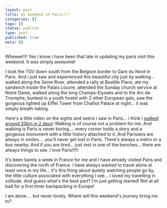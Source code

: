 ```yaml
---
layout: post
title: my weekend in Paris!!!
categories: []
tags: []
status: publish
type: post
published: true
meta: {}
---
```

Wheeee!!!! Yes i know i have been that late in updating my paris visit this weekend. It was simply awesome!

I took the TGV down south from the Belgium border to Gare du Nord in Paris. And i just saw and experienced this beautiful city just by walking... walked along the Seine River, attended a rally at Bastille Place, ate my sandwich inside the Palais Louvre, attended the Sunday church service at Notre Dame, walked along the long Champs-Elysees and to the Arc de Triomphe, bunked in a youth hostel with 2 other European gals, saw the gorgeous lighted up Eiffel Tower from Challiot Palace at night... it was simply breath-taking.

Here's a little video on the sights and seens i saw in Paris... i think i [walked around 20km in 2 days](http://maps.google.com/maps?q=http://bbs.keyhole.com/ubb/download.php?Number=1125823&t=k&om=1)! Walking is of course not a problem for me. And walking is Paris is never boring.... every corner holds a story and a gorgeous monument with a little history attached to it. And Parisians are always in smiles.... you'll never get lost in Paris. There's always a metro or a bus nearby. And if you are tired... just rest in one of the benches... there are always things to see. I love Paris!!!!!

    

It's been barely a week in France for me and I have already visited Paris and discovering the north of France. I have always wanted to travel alone at least once in my life... it's this thing about quietly watching people go by, the little culture associated with everything I see... i loved my travelling in solitude. And guess what's the best part? I'm just getting started! Not at all bad for a first timer backpacking in Europe!

I am alone.... but never lonely. Where will this weekend's journey bring me to?

